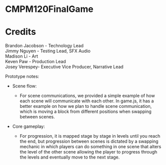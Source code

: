 # CMPM120FinalGame

# Credits
Brandon Jacobson - Technology Lead  
Jimmy Nguyen - Testing Lead, SFX Audio  
Madison Li - Art  
Keven Paw - Production Lead  
Josey Verespey- Executive Vice Producer, Narrative Lead

Prototype notes:
- Scene flow:
    * For scene communications, we provided a simple example of how each scene will communicate with each other. In game.js, it has a better example on how we plan to handle scene communication, which is moving a block from different positions when swapping between scenes.

- Core gameplay:
    * For progression, it is mapped stage by stage in levels until you reach the end, but progression between scenes is dictated by a swapping mechanic in which players can do something in one scene that alters the level of the other scene allowing the player to progress through the levels and eventually move to the next stage.
